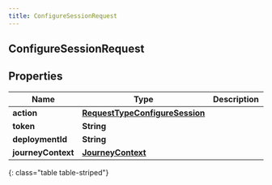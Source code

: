 ```yaml
---
title: ConfigureSessionRequest
---
```

## ConfigureSessionRequest


## Properties

| Name | Type | Description | Notes |
| ------------ | ------------- | ------------- | ------------- |
| **action** | <!----><!---->[**RequestTypeConfigureSession**](RequestTypeConfigureSession.html)<!----> |  |  |
| **token** | <!----><!---->**String**<!----> |  |  |
| **deploymentId** | <!----><!---->**String**<!----> |  |  |
| **journeyContext** | <!----><!---->[**JourneyContext**](JourneyContext.html)<!----> |  |  [optional] |
{: class="table table-striped"}




